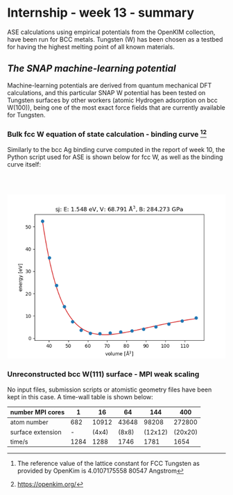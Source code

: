 
# Internship - week 13 - summary

ASE calculations using empirical potentials from the OpenKIM collection, have been run for BCC metals. Tungsten (W) has been chosen as a testbed for having the highest melting point of all known materials.

## *The SNAP machine-learning potential*

Machine-learning potentials are derived from quantum mechanical DFT calculations, and this particular SNAP W potential has been tested on Tungsten surfaces by other workers (atomic Hydrogen adsorption on bcc W(100)), being one of the most exact force fields that are currently available for Tungsten.

### Bulk fcc W equation of state calculation - binding curve [^1][^2]

Similarly to the bcc Ag binding curve computed in the report of week 10, the Python script used for ASE is shown below for fcc W, as well as the binding curve itself:
```python




```
![](fccW-eos.png)

### Unreconstructed bcc W(111) surface - MPI weak scaling 

No input files, submission scripts or atomistic geometry files have been kept in this case. A time-wall table is shown below:

|number MPI cores |     1     |    16     |    64     |   144     |    400    |
|---------------- |-----------|-----------|-----------|-----------|-----------|
|   atom number   |    682    |   10912   |   43648   |   98208   |   272800  |
|surface extension|     -     |   (4x4)   |   (8x8)   |  (12x12)  |  (20x20)  |
|      time/s     |   1284    |   1288    |   1746    |   1781    |    1654   |





[^1]: The reference value of the lattice constant for FCC Tungsten as provided by OpenKim is 4.0107175558
80547 Angstrom
[^2]: https://openkim.org/
